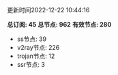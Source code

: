 更新时间2022-12-22 10:44:16

**总订阅: 45**
**总节点: 962**
**有效节点: 280**
- ss节点: 39
- v2ray节点: 226
- trojan节点: 12
- ssr节点: 3
